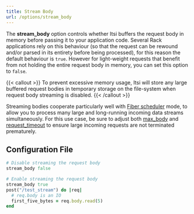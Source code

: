 ```yaml
---
title: Stream Body
url: /options/stream_body
---
```


The **stream_body** option controls whether Itsi buffers the request body in memory before passing it to your application code. Several Rack applications rely on this behaviour (so that the request can be rewound and/or parsed in its entirety before being processed), for this reason the default behaviour is `true`.
However for light-weight requests that benefit from not holding the entire request body in memory, you can set this option to `false`.


{{< callout >}}
To prevent excessive memory usage, Itsi will store any large buffered request bodies in temporary storage on the file-system when request body streaming is disabled.
{{< /callout >}}



Streaming bodies cooperate particularly well with [Fiber scheduler](/options/fiber_scheduler) mode, to allow you to process many large and long-running incoming data streams simultaneously. For this use case, be sure to adjust both [max_body](/options/max_body) and [request_timeout](/options/request_timeout) to ensure large incoming requests are not terminated prematurely.



## Configuration File

```ruby
# Disable streaming the request body
stream_body false

# Enable streaming the request body
stream_body true
post("/test_stream") do |req|
  # req.body is an IO
  first_five_bytes = req.body.read(5)
end
```
